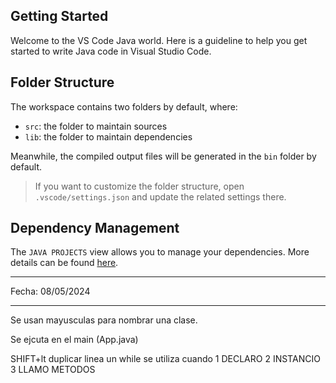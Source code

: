 ## Getting Started

Welcome to the VS Code Java world. Here is a guideline to help you get started to write Java code in Visual Studio Code.

## Folder Structure

The workspace contains two folders by default, where:

- `src`: the folder to maintain sources
- `lib`: the folder to maintain dependencies

Meanwhile, the compiled output files will be generated in the `bin` folder by default.

> If you want to customize the folder structure, open `.vscode/settings.json` and update the related settings there.

## Dependency Management

The `JAVA PROJECTS` view allows you to manage your dependencies. More details can be found [here](https://github.com/microsoft/vscode-java-dependency#manage-dependencies).

___
Fecha: 08/05/2024
___

Se usan mayusculas para nombrar una clase.

Se ejcuta en el main (App.java) 

SHIFT+lt  duplicar linea
un while se utiliza cuando 
1 DECLARO 2 INSTANCIO 3 LLAMO METODOS
